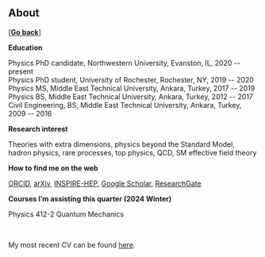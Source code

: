 ## About

\[[__Go back__](https://kagsimsek.github.io)\]

**Education**

Physics PhD candidate, Northwestern University, Evanston, IL, 2020 -- present <br>
Physics PhD student, University of Rochester, Rochester, NY, 2019 -- 2020 <br>
Physics MS, Middle East Technical University, Ankara, Turkey, 2017 -- 2019 <br>
Physics BS, Middle East Technical University, Ankara, Turkey, 2012 -- 2017 <br>
Civil Engineering, BS, Middle East Technical University, Ankara, Turkey, 2009 -- 2016 <br>

**Research interest**

Theories with extra dimensions, physics beyond the Standard Model, hadron physics, rare processes, top physics, QCD, SM effective field theory

**How to find me on the web**

[ORCID](https://orcid.org/0000-0003-1741-8908), 
[arXiv](https://arxiv.org/a/simsek_k_1.html), 
[INSPIRE-HEP](https://inspirehep.net/literature?q=a%20Kagan.Simsek.1), 
[Google Scholar](https://scholar.google.com/citations?hl=en&user=XZGHBbcAAAAJ), 
[ResearchGate](https://www.researchgate.net/profile/Kagan-Simsek)

**Courses I’m assisting this quarter (2024 Winter)**

Physics 412-2 Quantum Mechanics

<br>
  
My most recent CV can be found [here](./files/cv/cv.pdf).
